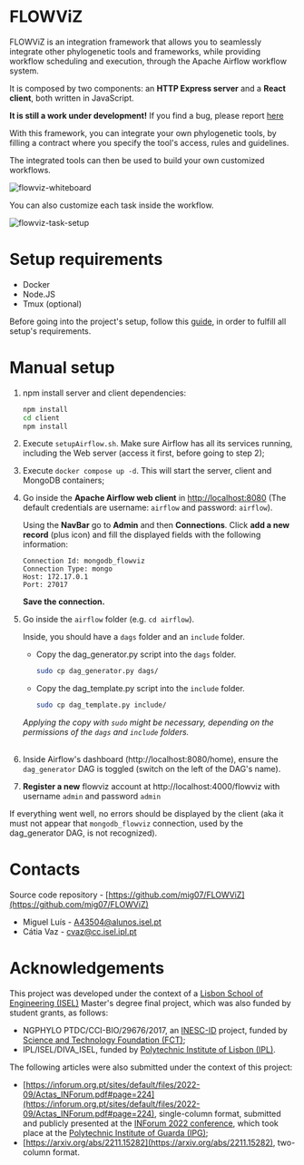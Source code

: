 # FLOWViZ

FLOWViZ is an integration framework that allows you to seamlessly
integrate other phylogenetic tools and frameworks,
while providing workflow scheduling and execution,
through the Apache Airflow workflow system.

It is composed by two components: an **HTTP Express server**
and a **React client**,
both written in JavaScript.

**It is still a work under development!**
If you find a bug, please report [here](https://github.com/mig07/FLOWViZ/issues)

With this framework, you can integrate your own phylogenetic tools, by filling a
contract where you specify the tool's access, rules and guidelines.

The integrated tools can then be used to build your own customized workflows.

![flowviz-whiteboard](./docs/pictures/flowviz-whiteboard.png)

You can also customize each task inside the workflow.

![flowviz-task-setup](./docs/pictures/individualTaskSetup.png)

# Setup requirements

- Docker
- Node.JS
- Tmux (optional)

Before going into the project's setup, follow this [guide](requirements.md), in order to fulfill all setup's
requirements.

# Manual setup

1. npm install server and client dependencies:

   ```bash
   npm install
   cd client
   npm install
   ```

2. Execute `setupAirflow.sh`. Make sure Airflow has all its services running, including the Web server (access it first,
   before going to step 2);

3. Execute `docker compose up -d`. This will start the server, client and MongoDB containers;

4. Go inside the **Apache Airflow web client** in [http://localhost:8080](http://localhost:8080) (The default
   credentials
   are username: `airflow` and password: `airflow`).

   Using the **NavBar** go to **Admin** and then **Connections**.
   Click **add a new record** (plus icon) and fill the displayed fields with the following information:

    ```
    Connection Id: mongodb_flowviz
    Connection Type: mongo
    Host: 172.17.0.1
    Port: 27017
    ```

   **Save the connection.**

5. Go inside the `airflow` folder (e.g. `cd airflow`).

   Inside, you should have a `dags` folder and an `include` folder.

    * Copy the dag_generator.py script into the `dags` folder.
       ```bash
       sudo cp dag_generator.py dags/
       ```
    * Copy the dag_template.py script into the `include` folder.
      ```bash
      sudo cp dag_template.py include/
      ```

   *Applying the copy with `sudo` might be necessary, depending on the permissions of the `dags` and `include` folders.*
   <br><br>

6. Inside Airflow's dashboard (http://localhost:8080/home), ensure the `dag_generator` DAG is toggled (switch on the
   left of the DAG's name).

7. **Register a new** flowviz account at http://localhost:4000/flowviz with username `admin` and password `admin`

If everything went well, no errors should be displayed by the client (aka it must not appear that `mongodb_flowviz`
connection, used by the dag_generator DAG, is not recognized).

# Contacts

Source code repository - [https://github.com/mig07/FLOWViZ](https://github.com/mig07/FLOWViZ)

- Miguel Luís - A43504@alunos.isel.pt
- Cátia Vaz - cvaz@cc.isel.ipl.pt

# Acknowledgements

This project was developed under the context of a [Lisbon School of Engineering (ISEL)](https://www.isel.pt/) Master's
degree final project, which was also funded by student grants, as follows:

- NGPHYLO PTDC/CCI-BIO/29676/2017, an [INESC-ID](https://www.inesc-id.pt/) project, funded
  by [Science and Technology Foundation (FCT)](https://www.fct.pt/);
- IPL/ISEL/DIVA_ISEL, funded by [Polytechnic Institute of Lisbon (IPL)](https://www.ipl.pt/).

The following articles were also submitted under the context of this project:

- [https://inforum.org.pt/sites/default/files/2022-09/Actas_INForum.pdf#page=224](https://inforum.org.pt/sites/default/files/2022-09/Actas_INForum.pdf#page=224),
  single-column format, submitted and publicly presented at the [INForum 2022 conference](https://inforum.org.pt/),
  which took place at the [Polytechnic Institute of Guarda (IPG)](http://politecnicoguarda.pt/);
- [https://arxiv.org/abs/2211.15282](https://arxiv.org/abs/2211.15282), two-column format.
